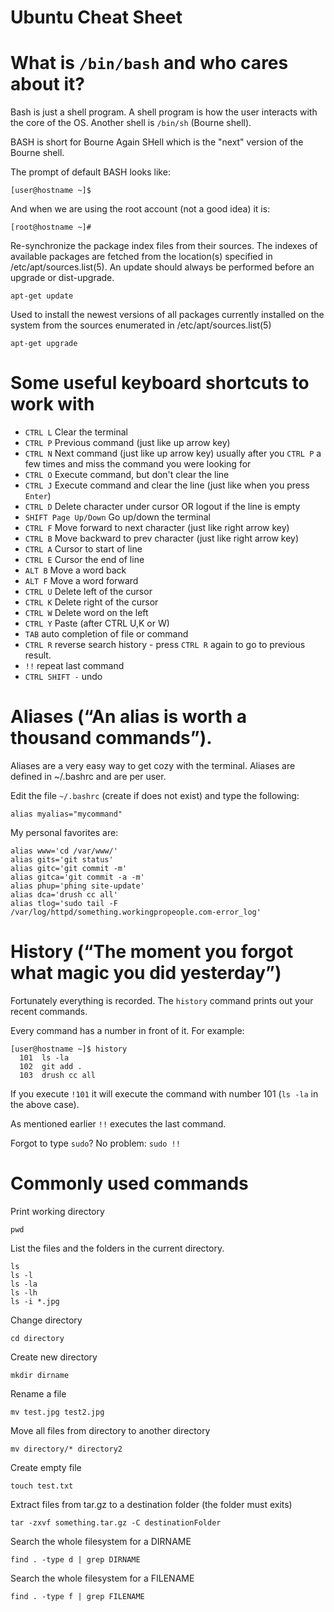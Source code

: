 **Ubuntu Cheat Sheet**
==============================================
# What is `/bin/bash` and who cares about it?
Bash is just a shell program. A shell program is how the user interacts with the core of the OS. Another shell is `/bin/sh` (Bourne shell). 

BASH is short for Bourne Again SHell which is the "next" version of the Bourne shell.

The prompt of default BASH looks like:
```
[user@hostname ~]$
```
And when we are using the root account (not a good idea) it is:
```
[root@hostname ~]#
```

Re-synchronize the package index files from their sources. The indexes of available packages are fetched from the location(s) specified in /etc/apt/sources.list(5). An update should always be performed before an upgrade or dist-upgrade. 

    apt-get update
    
Used to install the newest versions of all packages currently installed on the system from the sources enumerated in /etc/apt/sources.list(5)

    apt-get upgrade
    
# Some useful keyboard shortcuts to work with
- `CTRL L` Clear the terminal 
- `CTRL P` Previous command (just like up arrow key)
- `CTRL N` Next command (just like up arrow key) usually after you `CTRL P` a few times and miss the command you were looking for
- `CTRL O` Execute command, but don't clear the line
- `CTRL J` Execute command and clear the line (just like when you press `Enter`)
- `CTRL D` Delete character under cursor OR logout if the line is empty
- `SHIFT Page Up/Down` Go up/down the terminal
- `CTRL F` Move forward to next character (just like right arrow key)
- `CTRL B` Move backward to prev character (just like right arrow key)
- `CTRL A` Cursor to start of line
- `CTRL E` Cursor the end of line
- `ALT B` Move a word back
- `ALT F` Move a word forward
- `CTRL U` Delete left of the cursor
- `CTRL K` Delete right of the cursor
- `CTRL W` Delete word on the left
- `CTRL Y` Paste (after CTRL U,K or W)
- `TAB` auto completion of file or command
- `CTRL R` reverse search history - press `CTRL R` again to go to previous result.
- `!!` repeat last command
- `CTRL SHIFT -`  undo

# Aliases (“An alias is worth a thousand commands”).
Aliases are a very easy way to get cozy with the terminal. Aliases are defined in ~/.bashrc and are per user.

Edit the file `~/.bashrc` (create if does not exist) and type the following:

```
alias myalias="mycommand"
```

My personal favorites are:

```
alias www='cd /var/www/'
alias gits='git status'
alias gitc='git commit -m'
alias gitca='git commit -a -m'
alias phup='phing site-update'
alias dca='drush cc all'
alias tlog='sudo tail -F /var/log/httpd/something.workingpropeople.com-error_log'
```

# History (“The moment you forgot what magic you did yesterday”)
Fortunately everything is recorded. The `history` command prints out your recent commands.

Every command has a number in front of it. For example:

```
[user@hostname ~]$ history
  101  ls -la
  102  git add .
  103  drush cc all
```

If you execute `!101` it will execute the command with number 101 (`ls -la` in the above case).

As mentioned earlier `!!` executes the last command. 

Forgot to type `sudo`? No problem: `sudo !!`
 
# Commonly used commands 
 
Print working directory

    pwd

List the files and the folders in the current directory.

    ls
    ls -l
    ls -la
    ls -lh
    ls -i *.jpg

Change directory

    cd directory
    


Create new directory

    mkdir dirname

Rename a file

    mv test.jpg test2.jpg
    
Move all files from directory to another directory
    
    mv directory/* directory2    
    
Create empty file

    touch test.txt
    
Extract files from tar.gz to a destination folder (the folder must exits)

    tar -zxvf something.tar.gz -C destinationFolder
    
Search the whole filesystem for a DIRNAME

    find . -type d | grep DIRNAME

Search the whole filesystem for a FILENAME

    find . -type f | grep FILENAME
    
